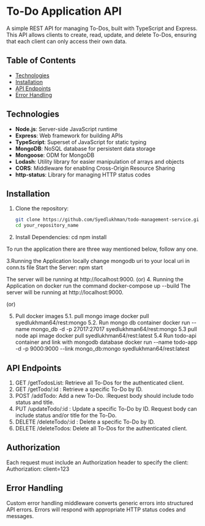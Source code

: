 # To-Do Application API

A simple REST API for managing To-Dos, built with TypeScript and Express. This API allows clients to create, read, update, and delete To-Dos, ensuring that each client can only access their own data.

## Table of Contents

- [Technologies](#technologies)
- [Installation](#installation)
- [API Endpoints](#api-endpoints)
- [Error Handling](#error-handling)

## Technologies

- **Node.js**: Server-side JavaScript runtime
- **Express**: Web framework for building APIs
- **TypeScript**: Superset of JavaScript for static typing
- **MongoDB**: NoSQL database for persistent data storage
- **Mongoose**: ODM for MongoDB
- **Lodash**: Utility library for easier manipulation of arrays and objects
- **CORS**: Middleware for enabling Cross-Origin Resource Sharing
- **http-status**: Library for managing HTTP status codes

## Installation

1. Clone the repository:

   ```bash
   git clone https://github.com/Syedlukhman/todo-management-service.git
   cd your_repository_name
   ```

2. Install Dependencies:
   cd <your-repo-name>
   npm install

To run the application there are three way mentioned below, follow any one.

3.Running the Application locally
change mongodb uri to your local uri in conn.ts file
Start the Server:
npm start

The server will be running at http://localhost:9000.
(or) 4. Running the Application on docker
run the command docker-compose up --build
The server will be running at http://localhost:9000.

(or)

5. Pull docker images
   5.1. pull mongo image
   docker pull syedlukhman64/rest:mongo
   5.2. Run mongo db container
   docker run --name mongo_db -d -p 27017:27017 syedlukhman64/rest:mongo
   5.3 pull node api image
   docker pull syedlukhman64/rest:latest
   5.4 Run todo-api container and link with mongodb database
   docker run --name todo-app -d -p 9000:9000 --link mongo_db:mongo syedlukhman64/rest:latest

## API Endpoints

1. GET /getTodosList: Retrieve all To-Dos for the authenticated client.
2. GET /getTodo/:id : Retrieve a specific To-Do by ID.
3. POST /addTodo: Add a new To-Do. :Request body should include todo status and title.
4. PUT /updateTodo/:id : Update a specific To-Do by ID.
   Request body can include status and/or title for the To-Do.
5. DELETE /deleteTodo/:id : Delete a specific To-Do by ID.
6. DELETE /deleteTodos: Delete all To-Dos for the authenticated client.

## Authorization

Each request must include an Authorization header to specify the client:
Authorization: client=123

## Error Handling

Custom error handling middleware converts generic errors into structured API errors. Errors will respond with appropriate HTTP status codes and messages.

